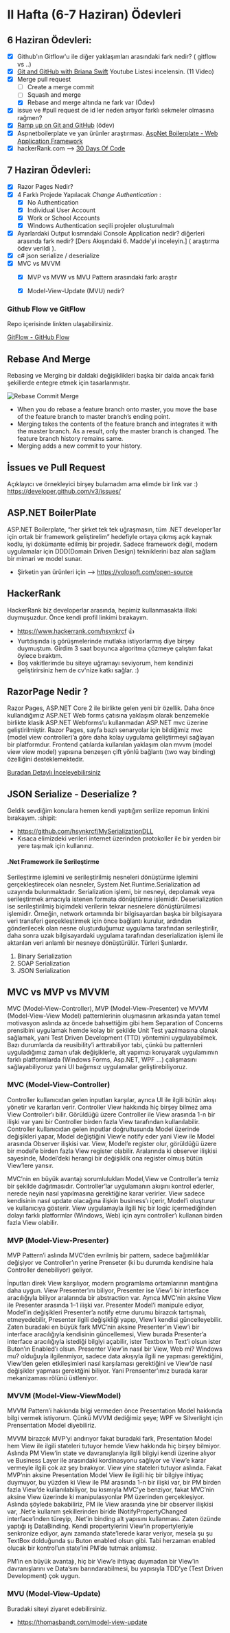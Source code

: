 # II Hafta (6-7 Haziran) Ödevleri 

## 6 Haziran Ödevleri:
- [x] Github'ın Gitflow'u ile diğer yaklaşımları arasındaki fark nedir? ( gitflow vs ..)
- [x] [Git and GitHub with Briana Swift](https://www.youtube.com/playlist?list=PLg7s6cbtAD17Gw5u8644bgKhgRLiJXdX4) Youtube Listesi incelensin. (11 Video)
- [x] Merge pull request
    - [ ] Create a merge commit
    - [ ] Squash and merge 
    - [x] Rebase and merge altında ne fark var (Ödev)
- [x] issue ve #pull request de id ler neden artıyor farklı sekmeler olmasına rağmen?
- [x] [Ramp up on Git and GitHub](https://lab.github.com/githubtraining/paths/ramp-up-on-git-and-github) (ödev)
- [x] Aspnetboilerplate ve yan ürünler araştırması. [AspNet Boilerplate - Web Application Framework](https://aspnetboilerplate.com/)
- [x] hackerRank.com --> [30 Days Of Code](https://www.hackerrank.com/domains/tutorials/30-days-of-code)

## 7 Haziran Ödevleri:
- [x] Razor Pages Nedir?
- [x] 4 Farklı Projede Yapılacak *Change Authentication* :
  - [x] No Authentication
  - [x] Individual User Account
  - [x] Work or School Accounts
  - [x] Windows Authentication seçili projeler oluşturulmalı
- [x] Ayarlardaki Output kısmındaki Console Application nedir? diğerleri arasında fark nedir? [Ders Akışındaki 6. Madde'yi inceleyin.] ( araştırma ödev verildi ).
- [x] c# json serialize / deserialize
- [x] MVC vs MVVM
   - [x] MVP vs MVW vs MVU Pattern arasındaki farkı araştır
   - [x] Model-View-Update (MVU) nedir?




### Github Flow ve GitFlow
Repo içerisinde linkten ulaşabilirsiniz.

[GitFlow - GitHub Flow](https://github.com/Kodluyoruz51BootcampMVCCore/ii-hafta-odevi-hsynkrcf/blob/master/gitflow-vs-githubflow.md)

## Rebase And Merge

Rebasing ve Merging bir daldaki değişiklikleri başka bir dalda ancak farklı şekillerde entegre etmek için tasarlanmıştır.

![Rebase Commit Merge](https://miro.medium.com/max/1400/1*pzT4KMiZDOFsMOKH-cJjfQ.png)

- When you do rebase a feature branch onto master, you move the base of the feature branch to master branch’s ending point.
- Merging takes the contents of the feature branch and integrates it with the master branch. As a result, only the master branch is changed. The feature branch history remains same.
- Merging adds a new commit to your history.

## İssues ve Pull Request

Açıklayıcı ve örnekleyici birşey bulamadım ama elimde bir link var :)
https://developer.github.com/v3/issues/

## ASP.NET BoilerPlate

ASP.NET Boilerplate, “her şirket tek tek uğraşmasın, tüm .NET developer’lar için ortak bir framework geliştirelim” hedefiyle ortaya çıkmış açık kaynak kodlu, iyi dokümante edilmiş bir projedir. Sadece framework değil, modern uygulamalar için DDD(Domain Driven Design) tekniklerini baz alan sağlam bir mimari ve model sunar.
- Şirketin yan ürünleri için --> https://volosoft.com/open-source

## HackerRank 

HackerRank biz developerlar arasında, hepimiz kullanmasakta illaki duymuşuzdur. Önce kendi profil linkimi bırakayım.
- https://www.hackerrank.com/hsynkrcf  :+1:
- Yurtdışında iş görüşmelerinde mutlaka istiyorlarmış diye birşey duymuştum. Girdim 3 saat boyunca algoritma çözmeye çalıştım fakat öylece bıraktım.
- Boş vakitlerimde bu siteye uğramayı seviyorum, hem kendinizi geliştirirsiniz hem de cv'nize katkı sağlar. :)

## RazorPage Nedir ?

Razor Pages, ASP.NET Core 2 ile birlikte gelen yeni bir özellik. Daha önce kullandığımız ASP.NET Web forms çatısına yaklaşım olarak benzemekle birlikte klasik ASP.NET Webforms’u kullanmadan ASP.NET mvc üzerine geliştirilmiştir. Razor Pages, sayfa bazlı senaryolar için bildiğimiz mvc (model view controller)’a göre daha kolay uygulama geliştirmeyi sağlayan bir platformdur. Frontend çatılarda kullanılan yaklaşım olan mvvm (model view view model) yapısına benzeşen çift yönlü bağlantı (two way binding) özelliğini desteklemektedir.

[Buradan Detaylı İnceleyebilirsiniz](https://www.onbirkod.com/webformsun-yeniden-dogusu-razor-pages)

## JSON Serialize - Deserialize ?

Geldik sevdiğim konulara hemen kendi yaptığım serilize repomun linkini bırakayım. :shipit:
- https://github.com/hsynkrcf/MySerializationDLL
- Kısaca elimizdeki verileri internet üzerinden protokoller ile bir yerden bir yere taşımak için kullanırız.

#### .Net Framework ile Serileştirme
Serileştirme işlemini ve serileştirilmiş nesneleri dönüştürme işlemini gerçekleştirecek olan nesneler, System.Net.Runtime.Serialization ad uzayında bulunmaktadır. Serialization işlemi, bir nesneyi, depolamak veya serileştirmek amacıyla istenen formata dönüştürme işlemidir. Deserialization ise serileştirilmiş biçimdeki verilerin tekrar nesnelere dönüştürülmesi işlemidir. Örneğin, network ortamında bir bilgisayardan başka bir bilgisayara veri transferi gerçekleştirmek için önce bağlantı kurulur, ardından gönderilecek olan nesne oluşturduğumuz uygulama tarafından serileştirilir, daha sonra uzak bilgisayardaki uygulama tarafından deserialization işlemi ile aktarılan veri anlamlı bir nesneye dönüştürülür. Türleri Şunlardır.

1. Binary Serialization
2. SOAP Serialization
3. JSON Serialization

## MVC vs MVP vs MVVM
MVC (Model-View-Controller), MVP (Model-View-Presenter) ve MVVM (Model-View-View Model) patternlerinin oluşmasının arkasında yatan temel motivasyon aslında az öncede bahsettiğim gibi hem Separation of Concerns prensibini uygulamak hemde kolay bir şekilde Unit Test yazılmasına olanak sağlamak, yani Test Driven Development (TTD) yöntemini uygulayabilmek. Bazı durumlarda da reusibility’i arttırabiliyor tabi, çünkü bu patternleri uyguladığımız zaman ufak değişiklerle, alt yapımızı koruyarak uygulamımın farklı platformlarda (Windows Forms, Asp.NET, WPF …) çalışmasını sağlayabiliyoruz yani UI bağımsız uygulamalar geliştirebiliyoruz.

### MVC (Model-View-Controller)
Controller kullanıcıdan gelen inputları karşılar, ayrıca UI ile ilgili bütün akışı yönetir ve kararları verir. Controller View hakkında hiç birşey bilmez ama View Controller’ı bilir. Görüldüğü üzere Controller ile View arasında 1-n bir ilişki var yani bir Controller birden fazla View tarafından kullanılabilir. Controller kullanıcıdan gelen inputlar doğrultusunda Model üzerinde değişikleri yapar, Model değiştiğini View’e notify eder yani View ile Model arasında Observer ilişkisi var. View, Model’e register olur, görüldüğü üzere bir model’e birden fazla View register olabilir. Aralarında ki observer ilişkisi sayesinde, Model’deki herangi bir değişiklik ona register olmuş bütün View’lere yansır.

MVC’nin en büyük avantajı sorumlulukları Model,View ve Controller’a temiz bir şekilde dağıtmasıdır. Controller’lar uygulamanın akışını kontrol ederler, nerede neyin nasıl yapılmasına gerektiğine karar verirler. View sadece kendisinin nasıl update olacağına ilişkin business’ı içerir, Model’i oluşturur ve kullanıcıya gösterir. View uygulamayla ilgili hiç bir logic içermediğinden dolayı farklı platformlar (Windows, Web) için aynı controller’ı kullanan birden fazla View olabilir.

### MVP (Model-View-Presenter)
MVP Pattern’i aslında MVC’den evrilmiş bir pattern, sadece bağımlılıklar değişiyor ve Controller’ın yerine Prenseter (ki bu durumda kendisine hala Controller denebiliyor) geliyor.

İnputları direk View karşılıyor, modern programlama ortamlarının mantığına daha uygun. View Presenter’ını biliyor, Presenter ise View’i bir interface aracılığıyla biliyor aralarında bir abstraction var. Ayrıca MVC’nin aksine View ile Presenter arasında 1–1 ilişki var. Presenter Model’i manipule ediyor, Model’in değişikleri Presenter’a notify etme durumu birazcık tartışmalı, etmeyedebilir, Presenter ilgili değişikliği yapıp, View’i kendisi güncelleyebilir. Zaten buradaki en büyük fark MVC’nin aksine Presenter’ın View’i bir interface aracılığıyla kendisinin güncellemesi, View burada Presenter’a interface aracılığıyla istediği bilgiyi açabilir, ister Textbox’ın Text’i olsun ister Buton’ın Enabled’ı olsun. Presenter View’in nasıl bir View, Web mi? Windows mu? olduğuyla ilgilenmiyor, sadece data akışıyla ilgili ne yapması gerektiğini, View’den gelen etkileşimleri nasıl karşılaması gerektiğini ve View’de nasıl değişikler yapması gerektğini biliyor. Yani Prensenter’ımız burada karar mekanizaması rölünü üstleniyor.

### MVVM (Model-View-ViewModel)
MVVM Pattern’i hakkında bilgi vermeden önce Presentation Model hakkında bilgi vermek istiyorum. Çünkü MVVM dediğimiz şeye; WPF ve Silverlight için Prensentation Model diyebiliriz.

MVVM birazcık MVP’yi andırıyor fakat buradaki fark, Presentation Model hem View ile ilgili stateleri tutuyor hemde View hakkında hiç birşey bilmiyor. Aslında PM View’in state ve davranışlarıyla ilgili bilgiyi kendi üzerine alıyor ve Business Layer ile arasındaki kordinasyonu sağlıyor ve View’e karar vermeyle ilgili çok az şey bırakıyor. View yine stateleri tutuyor aslında. Fakat MVP’nin aksine Presentation Model View ile ilgili hiç bir bilgiye ihtiyaç duymuyor, bu yüzden ki View ile PM arasında 1-n bir ilişki var, bir PM birden fazla View’de kullanılabiliyor, bu kısmıyla MVC’ye benziyor, fakat MVC’nin aksine View üzerinde ki manipulasyonlar PM üzerinden gerçekleşiyor. Aslında şöylede bakabiliriz, PM ile View arasında yine bir observer ilişkisi var, .Net’e kullanım şekillerinden biride INotifyPropertyChanged interface’inden türeyip, .Net’in binding alt yapısını kullanması. Zaten özünde yaptığı iş DataBinding. Kendi propertylerini View’in propertyleriyle senkronize ediyor, aynı zamanda state’lerede karar veriyor, mesela şu şu TextBox dolduğunda şu Buton enabled olsun gibi. Tabi herzaman enabled olucak bir kontrol’un state’ini PM’de tutmak anlamsız.

PM’in en büyük avantajı, hiç bir View’e ihtiyaç duymadan bir View’in davranışlarını ve Data’sını barındarabilmesi, bu yapısıyla TDD’ye (Test Driven Development) çok uygun.

### MVU (Model-View-Update)
Buradaki siteyi ziyaret edebilirsiniz.
- https://thomasbandt.com/model-view-update
